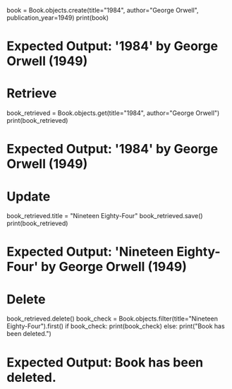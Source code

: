 book = Book.objects.create(title="1984", author="George Orwell", publication_year=1949)
print(book)
# Expected Output: '1984' by George Orwell (1949)

# Retrieve
book_retrieved = Book.objects.get(title="1984", author="George Orwell")
print(book_retrieved)
# Expected Output: '1984' by George Orwell (1949)

# Update
book_retrieved.title = "Nineteen Eighty-Four"
book_retrieved.save()
print(book_retrieved)
# Expected Output: 'Nineteen Eighty-Four' by George Orwell (1949)

# Delete
book_retrieved.delete()
book_check = Book.objects.filter(title="Nineteen Eighty-Four").first()
if book_check:
    print(book_check)
else:
    print("Book has been deleted.")
# Expected Output: Book has been deleted.
